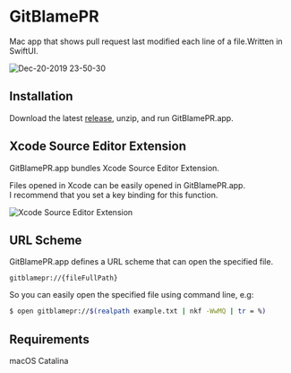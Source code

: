 # GitBlamePR
Mac app that shows pull request last modified each line of a file.Written in SwiftUI.

![Dec-20-2019 23-50-30](./Captures/c1.gif)

## Installation
Download the latest [release](https://github.com/maoyama/GitBlamePR/releases), unzip, and run GitBlamePR.app.

## Xcode Source Editor Extension
GitBlamePR.app bundles Xcode Source Editor Extension.  

Files opened in Xcode can be easily opened in GitBlamePR.app.  
I recommend that you set a key binding for this function.

![Xcode Source Editor Extension](./Captures/c2.gif)

## URL Scheme
GitBlamePR.app defines a URL scheme that can open the specified file.  
```
gitblamepr://{fileFullPath}
```

So you can easily open the specified file using command line, e.g:  
```bash
$ open gitblamepr://$(realpath example.txt | nkf -WwMQ | tr = %)
```


## Requirements
macOS Catalina

